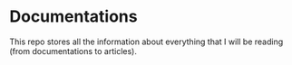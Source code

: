 # Documentations
This repo stores all the information about everything that I will be reading (from documentations to articles).
